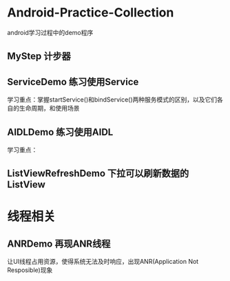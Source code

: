 # Android-Practice-Collection
android学习过程中的demo程序

## MyStep 计步器

## ServiceDemo 练习使用Service
学习重点：掌握startService()和bindService()两种服务模式的区别，以及它们各自的生命周期，和使用场景

## AIDLDemo 练习使用AIDL
学习重点： 

## ListViewRefreshDemo 下拉可以刷新数据的ListView

# 线程相关

## ANRDemo 再现ANR线程
让UI线程占用资源，使得系统无法及时响应，出现ANR(Application Not Resposible)现象


